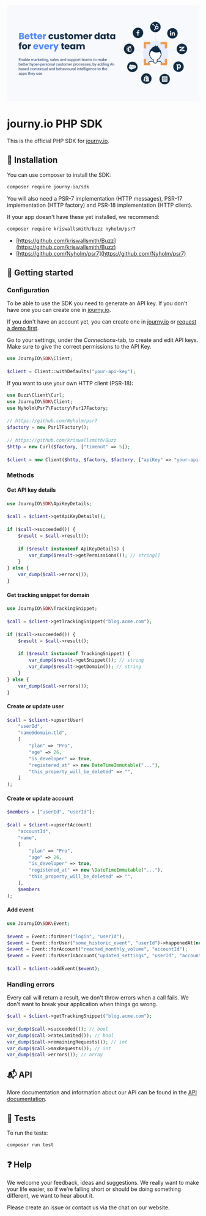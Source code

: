 [![journy.io](banner.png)](https://journy.io/?utm_source=github&utm_content=readme-php-sdk)

# journy.io PHP SDK

This is the official PHP SDK for [journy.io](https://journy.io?utm_source=github&utm_content=readme-php-sdk).

## 💾 Installation

You can use composer to install the SDK:

```bash
composer require journy-io/sdk
```

You will also need a PSR-7 implementation (HTTP messages), PSR-17 implementation (HTTP factory) and PSR-18 implementation (HTTP client).

If your app doesn't have these yet installed, we recommend:

```bash
composer require kriswallsmith/buzz nyholm/psr7
```

* [https://github.com/kriswallsmith/Buzz](https://github.com/kriswallsmith/Buzz)
* [https://github.com/Nyholm/psr7](https://github.com/Nyholm/psr7)


## 🔌 Getting started

### Configuration

To be able to use the SDK you need to generate an API key. If you don't have one you can create one in [journy.io](https://app.journy.io?utm_source=github&utm_content=readme-php-sdk).

If you don't have an account yet, you can create one in [journy.io](https://app.journy.io/register?utm_source=github&utm_content=readme-php-sdk) or [request a demo first](https://www.journy.io/book-demo?utm_source=github&utm_content=readme-php-sdk).

Go to your settings, under the *Connections*-tab, to create and edit API keys. Make sure to give the correct permissions to the API Key.

```php
use JournyIO\SDK\Client;

$client = Client::withDefaults("your-api-key");
```

If you want to use your own HTTP client (PSR-18):

```php
use Buzz\Client\Curl;
use JournyIO\SDK\Client;
use Nyholm\Psr7\Factory\Psr17Factory;

// https://github.com/Nyholm/psr7
$factory = new Psr17Factory();

// https://github.com/kriswallsmith/Buzz
$http = new Curl($factory, ["timeout" => 5]);

$client = new Client($http, $factory, $factory, ["apiKey" => "your-api-key"]);
```

### Methods

#### Get API key details

```php
use JournyIO\SDK\ApiKeyDetails;

$call = $client->getApiKeyDetails();

if ($call->succeeded()) {
    $result = $call->result();

    if ($result instanceof ApiKeyDetails) {
        var_dump($result->getPermissions()); // string[]
    }
} else {
    var_dump($call->errors());
}
```

#### Get tracking snippet for domain

```php
use JournyIO\SDK\TrackingSnippet;

$call = $client->getTrackingSnippet("blog.acme.com");

if ($call->succeeded()) {
    $result = $call->result();

    if ($result instanceof TrackingSnippet) {
        var_dump($result->getSnippet()); // string
        var_dump($result->getDomain()); // string
    }
} else {
    var_dump($call->errors());
}
```

#### Create or update user

```php
$call = $client->upsertUser(
    "userId",
    "name@domain.tld",
    [
        "plan" => "Pro",
        "age" => 26,
        "is_developer" => true,
        "registered_at" => new DateTimeImmutable("..."),
        "this_property_will_be_deleted" => "",
    ]
);
```

#### Create or update account

```php
$members = ["userId", "userId"];

$call = $client->upsertAccount(
    "accountId",
    "name",
    [
        "plan" => "Pro",
        "age" => 26,
        "is_developer" => true,
        "registered_at" => new \DateTimeImmutable("..."),
        "this_property_will_be_deleted" => "",
    ],
    $members
);
```

#### Add event

```php
use JournyIO\SDK\Event;

$event = Event::forUser("login", "userId");
$event = Event::forUser("some_historic_event", "userId")->happenedAt(new \DateTimeImmutable("now"));
$event = Event::forAccount("reached_monthly_volume", "accountId");
$event = Event::forUserInAccount("updated_settings", "userId", "accountId");

$call = $client->addEvent($event);
```

### Handling errors

Every call will return a result, we don't throw errors when a call fails. We don't want to break your application when things go wrong.

```php
$call = $client->getTrackingSnippet("blog.acme.com");

var_dump($call->succeeded()); // bool
var_dump($call->rateLimited()); // bool
var_dump($call->remainingRequests()); // int
var_dump($call->maxRequests()); // int
var_dump($call->errors()); // array
```

## 📬 API

More documentation and information about our API can be found in the [API documentation](https://journy-io.readme.io/reference).

## 💯 Tests

To run the tests:

```bash
composer run test
```

## ❓ Help

We welcome your feedback, ideas and suggestions. We really want to make your life easier, so if we’re falling short or should be doing something different, we want to hear about it.

Please create an issue or contact us via the chat on our website.
